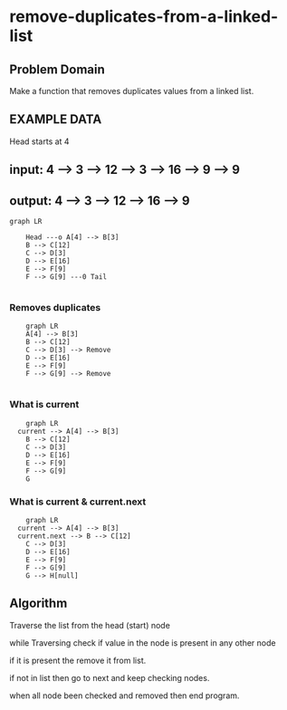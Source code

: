 # remove-duplicates-from-a-linked-list

## Problem Domain

Make a function that removes duplicates values from a linked list.

## EXAMPLE DATA

Head starts at 4

## input: 4 --> 3 --> 12 --> 3 --> 16 --> 9 --> 9

## output: 4 --> 3 --> 12 --> 16 --> 9

```mermaid
graph LR
                
    Head ---o A[4] --> B[3]
    B --> C[12]
    C --> D[3]
    D --> E[16]
    E --> F[9]
    F --> G[9] ---0 Tail
   
```

### Removes duplicates

```mermaid
    graph LR
    A[4] --> B[3]
    B --> C[12]
    C --> D[3] --> Remove
    D --> E[16]
    E --> F[9]
    F --> G[9] --> Remove
    
```

### What is current

```mermaid
    graph LR
  current --> A[4] --> B[3]
    B --> C[12]
    C --> D[3] 
    D --> E[16]
    E --> F[9]
    F --> G[9] 
    G 
```

### What is current & current.next

```mermaid
    graph LR
  current --> A[4] --> B[3]
  current.next --> B --> C[12]
    C --> D[3] 
    D --> E[16]
    E --> F[9]
    F --> G[9] 
    G --> H[null]
```

## Algorithm

Traverse the list from the head (start) node

while Traversing check if value in the node is present in any other node 

if it is present the remove it from list.

if not in list then go to next and keep checking nodes.

when all node been checked and removed then end program.

